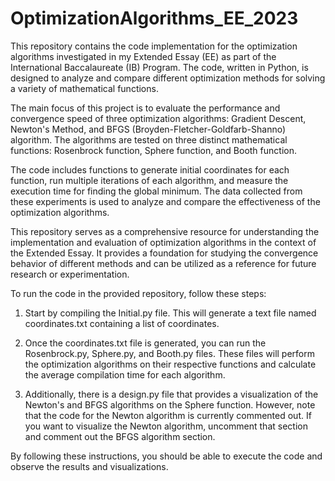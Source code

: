 # OptimizationAlgorithms_EE_2023
This repository contains the code implementation for the optimization algorithms investigated in my Extended Essay (EE) as part of the International Baccalaureate (IB) Program. The code, written in Python, is designed to analyze and compare different optimization methods for solving a variety of mathematical functions.

The main focus of this project is to evaluate the performance and convergence speed of three optimization algorithms: Gradient Descent, Newton's Method, and BFGS (Broyden-Fletcher-Goldfarb-Shanno) algorithm. The algorithms are tested on three distinct mathematical functions: Rosenbrock function, Sphere function, and Booth function.

The code includes functions to generate initial coordinates for each function, run multiple iterations of each algorithm, and measure the execution time for finding the global minimum. The data collected from these experiments is used to analyze and compare the effectiveness of the optimization algorithms.

This repository serves as a comprehensive resource for understanding the implementation and evaluation of optimization algorithms in the context of the Extended Essay. It provides a foundation for studying the convergence behavior of different methods and can be utilized as a reference for future research or experimentation.

To run the code in the provided repository, follow these steps:

1. Start by compiling the Initial.py file. This will generate a text file named coordinates.txt containing a list of coordinates.

2. Once the coordinates.txt file is generated, you can run the Rosenbrock.py, Sphere.py, and Booth.py files. These files will perform the optimization algorithms on their respective functions and calculate the average compilation time for each algorithm.

3. Additionally, there is a design.py file that provides a visualization of the Newton's and BFGS algorithms on the Sphere function. However, note that the code for the Newton algorithm is currently commented out. If you want to visualize the Newton algorithm, uncomment that section and comment out the BFGS algorithm section.

By following these instructions, you should be able to execute the code and observe the results and visualizations.
